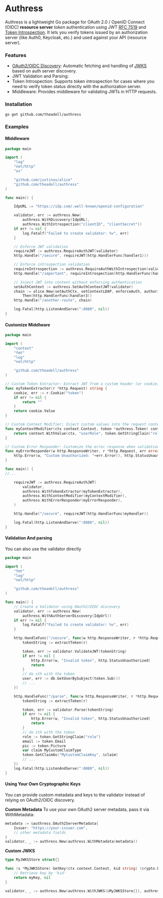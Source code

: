 # Authress

Authress is a lightweight Go package for OAuth 2.0 / OpenID Connect (OIDC) **resource server** *token* authentication using JWT [RFC 7519](https://datatracker.ietf.org/doc/html/rfc7519) and [Token Introspection](https://datatracker.ietf.org/doc/html/rfc7662). It lets you verify tokens issued by an authorization server (like Auth0, Keycloak, etc.) and used against your API (resource server). 

### Features
- [OAuth2/OIDC Discovery](https://datatracker.ietf.org/doc/html/rfc8414): Automatic fetching and handling of [JWKS](https://auth0.com/docs/secure/tokens/json-web-tokens/json-web-key-sets) based on auth server discovery. 
- JWT Validation and Parsing: 
- Token Introspection: Supports token introspection for cases where you need to verify token status directly with the authorization server.
- Middleware: Provides middleware for validating JWTs in HTTP requests.


### Installation
```sh
go get github.com/theadell/authress
```

### Examples

#### Middleware 

```go 
package main

import (
	"log"
	"net/http"
	"os"

	"github.com/justinas/alice"        
	"github.com/theadell/authress"
)

func main() {

	IdpURL := "https://idp.com/.well-known/openid-configuration"

	validator, err := authress.New(
		authress.WithDiscovery(IdpURL),
		authress.WithIntrospection("clientID", "clientSecret"))
	if err != nil {
		log.Fatalf("Failed to create validator: %v", err)
	}

	// Enforce JWT validation 
	requireJWT := authress.RequireAuthJWT(validator)
	http.Handle("/secure", requireJWT(http.HandlerFunc(handler1)))

	// Enforce introspection validation
	requireIntrospection := authress.RequireAuthWithIntrospection(validator)
	http.Handle("/important", requireIntrospection(http.HandlerFunc(handler2)))

	// Inject JWT into context without enforcing authentication
	setAuthContext := authress.SetAuthContextJWT(validator)
	chain := alice.New(setAuthCtx, setContextLDAP, enforceAuth, authorize).
		Then(http.HandlerFunc(handler3))
	http.Handle("/another-route", chain)

	log.Fatal(http.ListenAndServe(":8080", nil))
}
```
#### Customize Middlware 

```go
package main

import (
	"context"
	"fmt"
	"log"
	"net/http"

	"github.com/theadell/authress"
)

// Custom Token Extractor: Extract JWT from a custom header (or cookie, etc.)
func myTokenExtractor(r *http.Request) string {
	cookie, err := r.Cookie("token")
	if err != nil {
		return "" 
	}
	return cookie.Value
}

// Custom Context Modifier: Inject custom values into the request context 
func myContextModifier(ctx context.Context, token *authress.Token) context.Context {
	return context.WithValue(ctx, "userRole", token.GetStringClain("role"))
}

// Custom Error Responder: Customize the error response when validation fails
func myErrorResponder(w http.ResponseWriter, r *http.Request, err error) {
	http.Error(w, "Custom Unauthorized: "+err.Error(), http.StatusUnauthorized)
}

func main() {
//...

	requireJWT := authress.RequireAuthJWT(
		validator,
		authress.WithTokenExtractor(myTokenExtractor),       
		authress.WithContextModifier(myContextModifier),     
		authress.WithErrorResponder(myErrorResponder),       
	)

	http.Handle("/secure", requireJWT(http.HandlerFunc(myHandler))

	log.Fatal(http.ListenAndServe(":8080", nil))
}

```
#### Validation And parsing 
You can also use the validator directly 

```go
package main

import (
	"fmt"
	"log"
	"net/http"

	"github.com/theadell/authress"
)

func main() {
	// Create a Validator using OAuth2/OIDC discovery
	validator, err := authress.New(
		authress.WithAuthServerDiscovery(IdpUrl))
	if err != nil {
		log.Fatalf("Failed to create validator: %v", err)
	}

	http.HandleFunc("/secure", func(w http.ResponseWriter, r *http.Request) {
		tokenString := extractToken(r)

		token, err := validator.ValidateJWT(tokenString)
		if err != nil {
			http.Error(w, "Invalid token", http.StatusUnauthorized)
			return
		}
        // do sth with the token 
        user, err := db.GetUserBySubject(token.Sub())
		// ... 
	})

    http.HandleFunc("/parse", func(w http.ResponseWriter, r *http.Request) {
		tokenString := extractToken(r)

		token, err := validator.Parse(tokenString)
		if err != nil {
			http.Error(w, "Invalid token", http.StatusUnauthorized)
			return
		}
        // do sth with the token 
        role := token.GetStringClaim("role")
        email := token.Email
		pic := token.Picture
		var claim MyCustomClaimType
		token.GetClaimAs("MyCustomClaimKey", &claim)
		// ... 
	})
	log.Fatal(http.ListenAndServe(":8080", nil))
}

```

#### Using Your Own Cryptographic Keys
You can provide custom metadata and keys to the validator instead of relying on OAuth2/OIDC discovery.

**Custom Metadata**
To use your own OAuth2 server metadata, pass it via WithMetadata:
```Go
metadata := &authress.OAuth2ServerMetadata{
    Issuer: "https://your-issuer.com",
    // other metadata fields
}
validator, _ := authress.New(authress.WithMetadata(metadata))
```
**Custom JWKS** 
```Go
type MyJWKSStore struct{}

func (s *MyJWKSStore) GetKey(ctx context.Context, kid string) (crypto.PublicKey, error) {
    // Retrieve key by 'kid'
    return myKey, nil
}

validator, _ := authress.New(authress.WithJWKS(&MyJWKSStore{}), authress.WithMetadata(metadata))
```
